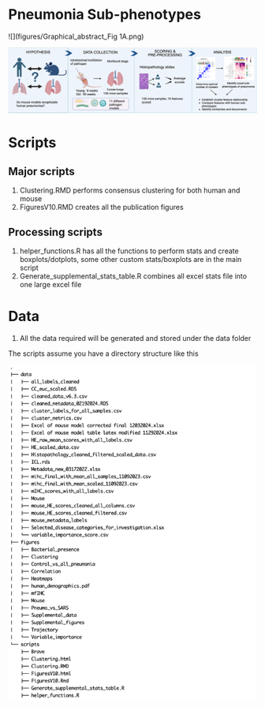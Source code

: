# Pneumonia Sub-phenotypes

![](figures/Graphical_abstract_Fig 1A.png)



![](figures/Mouse_subphenotypes_paper1.png)

# Scripts

## Major scripts
1. Clustering.RMD performs consensus clustering for both human and mouse
2. FiguresV10.RMD creates all the publication figures

## Processing scripts
1. helper_functions.R has all the functions to perform stats and create boxplots/dotplots, some other custom stats/boxplots are in the main script
2. Generate_supplemental_stats_table.R combines all excel stats file into one large excel file

# Data
1. All the data required will be generated and stored under the data folder

The scripts assume you have a directory structure like this 

![](figures/Directory_struc.png)
    




